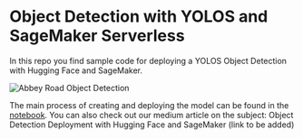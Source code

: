 # Object Detection with YOLOS and SageMaker Serverless
In this repo you find sample code for deploying a YOLOS Object Detection with Hugging Face and SageMaker.

![Abbey Road Object Detection](example_inferred.jpg)

The main process of creating and deploying the model can be found in the [notebook](yolos_serverless.ipynb).
You can also check out our medium article on the subject: Object Detection Deployment with Hugging Face and SageMaker (link to be added)
